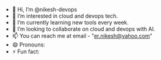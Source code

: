 - 👋 Hi, I’m @nikesh-devops
- 👀 I’m interested in cloud and devops tech.
- 🌱 I’m currently learning new tools every week.
- 💞️ I’m looking to collaborate on cloud and devops with AI.
- 📫 You can reach me at email - "er.nikesh@yahoo.com"
- 😄 Pronouns: 
- ⚡ Fun fact: 

<!---
nikesh-devops/nikesh-devops is a ✨ special ✨ repository because its `README.md` (this file) appears on your GitHub profile.
You can click the Preview link to take a look at your changes.
--->
